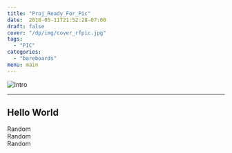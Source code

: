 ```yaml
---
title: "Proj_Ready_For_Pic"
date:  2018-05-11T21:52:28-07:00
draft: false
cover: "/dp/img/cover_rfpic.jpg"
tags:
  - "PIC"
categories:
  - "bareboards"
menu: main
---
```

![Intro](../img/rfpic.jpg)

---

## Hello World

Random
<br>
Random
<br>
Random


